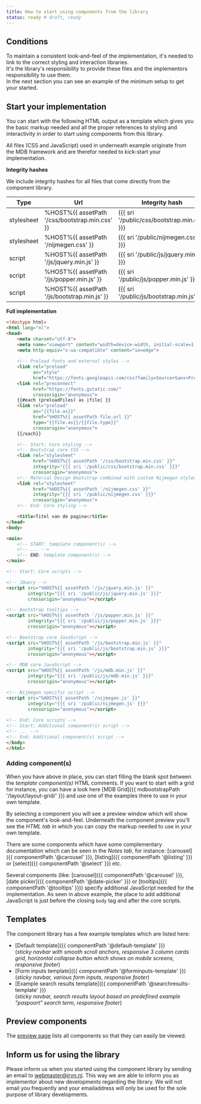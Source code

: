 ```yaml
---
title: How to start using components from the library
status: ready # draft, ready
---
```


## Conditions

To maintain a consistent look-and-feel of the implementation, it's needed to link to the correct styling and interaction libraries.<br>
It's the library's responsibility to provide these files and the implementors responsibility to use them.<br>
In the next section you can see an example of the minimum setup to get your started.

## Start your implementation

You can start with the following HTML output as a template which gives you the 
basic markup needed and all the proper references to styling and interactivity in order to start using components from this library.

All files (CSS and JavaScript) used in underneath example originate from the MDB framework and are therefor needed to kick-start your implementation.


**Integrity hashes**
<a name="integrity-hashes"></a>

We include integrity hashes for all files that come directly from the component library. 

| Type       | Url                                            | Integrity hash                              |
| ---------- | ---------------------------------------------- | ------------------------------------------- |
| stylesheet | %HOST%{{ assetPath '/css/bootstrap.min.css' }} | {{{ sri '/public/css/bootstrap.min.css' }}} |
| stylesheet | %HOST%{{ assetPath '/nijmegen.css' }}          | {{{ sri '/public/nijmegen.css' }}}          |
| script     | %HOST%{{ assetPath '/js/jquery.min.js' }}      | {{{ sri '/public/js/jquery.min.js' }}}      |
| script     | %HOST%{{ assetPath '/js/popper.min.js' }}      | {{{ sri '/public/js/popper.min.js' }}}      |
| script     | %HOST%{{ assetPath '/js/bootstrap.min.js' }}   | {{{ sri '/public/js/bootstrap.min.js' }}}   |

**Full implementation**

```html
<!doctype html>
<html lang="nl">
<head>
    <meta charset="utf-8">
    <meta name="viewport" content="width=device-width, initial-scale=1, shrink-to-fit=no">
    <meta http-equiv="x-ua-compatible" content="ie=edge">
    
    <!-- Preload fonts and external styles -->
    <link rel="preload" 
          as="style"
          href="https://fonts.googleapis.com/css?family=Source+Sans+Pro:400,400i,600,700&display=swap">
    <link rel="preconnect" 
          href="https://fonts.gstatic.com/" 
          crossorigin="anonymous">
    {{#each (preloadFiles) as |file| }}
    <link rel="preload" 
          as="{{file.as}}" 
          href="%HOST%{{ assetPath file.url }}" 
          type="{{file.as}}/{{file.type}}"
          crossorigin="anonymous">
    {{/each}}

    <!-- Start: Core styling -->
    <!-- Bootstrap core CSS -->
    <link rel="stylesheet" 
          href="%HOST%{{ assetPath '/css/bootstrap.min.css' }}"
          integrity="{{{ sri '/public/css/bootstrap.min.css' }}}"
          crossorigin="anonymous">
    <!-- Material Design Bootstrap combined with custom Nijmegen styles -->
    <link rel="stylesheet" 
          href="%HOST%{{ assetPath '/nijmegen.css' }}"
          integrity="{{{ sri '/public/nijmegen.css' }}}"
          crossorigin="anonymous">
    <!-- End: Core styling -->

    <title>Titel van de pagina</title>
</head>
<body>

<main>
    <!-- START: template component(s) -->
    <!-- ... -->
    <!-- END: template component(s) -->
</main>

<!-- Start: Core scripts -->

<!-- JQuery -->
<script src="%HOST%{{ assetPath '/js/jquery.min.js' }}"
        integrity="{{{ sri '/public/js/jquery.min.js' }}}"
        crossorigin="anonymous"></script>

<!-- Bootstrap tooltips -->
<script src="%HOST%{{ assetPath '/js/popper.min.js' }}"
        integrity="{{{ sri '/public/js/popper.min.js' }}}"
        crossorigin="anonymous"></script>

<!-- Bootstrap core JavaScript -->
<script src="%HOST%{{ assetPath '/js/bootstrap.min.js' }}"
        integrity="{{{ sri '/public/js/bootstrap.min.js' }}}"
        crossorigin="anonymous"></script>

<!-- MDB core JavaScript -->
<script src="%HOST%{{ assetPath '/js/mdb.min.js' }}"
        integrity="{{{ sri '/public/js/mdb.min.js' }}}"
        crossorigin="anonymous"></script>

<!-- Nijmegen specific script -->
<script src="%HOST%{{ assetPath '/nijmegen.js' }}"
        integrity="{{{ sri '/public/nijmegen.js' }}}"
        crossorigin="anonymous"></script>
        
<!-- End: Core scripts -->
<!-- Start: Additional component(s) script -->
<!-- ... -->
<!-- End: Additional component(s) script -->
</body>
</html>
```

### Adding component(s)

When you have above in place, you can start filling the blank spot between the *template component(s)*
HTML comments.
If you want to start with a grid for instance, you can have a look here [MDB Grid]({{ mdbootstrapPath '/layout/layout-grid/' }}) and use one of the examples there to use in your own template.

By selecting a component you will see a preview window which will show the component's look-and-feel.
Underneath the component preview you'll see the *HTML tab* in which you can copy the markup needed
to use in your own template.

There are some components which have some complementary documentation which can be seen in the *Notes tab*, for instance: [carousel]({{ componentPath '@carousel' }}), [listing]({{ componentPath '@listing' }}) or [select]({{ componentPath '@select' }}) etc.

Several components (like: [carousel]({{ componentPath '@carousel' }}), [date picker]({{ componentPath '@date-picker' }}) or [tooltips]({{ componentPath '@tooltips' }})) specify additional JavaScript needed for the implementation. As seen in above example, the place to add additional JavaScript is just before the closing `body` tag and after the core scripts.


## Templates

The component library has a few example templates which are listed here:

* [Default template]({{ componentPath '@default-template' }})<br>
  (*sticky navbar with smooth scroll anchors, responsive 3 column cards grid, horizontal collapse button which shows on mobile screens, responsive footer*)
* [Form inputs template]({{ componentPath '@forminputs-template' }})<br>
  (*sticky navbar, various form inputs, responsive footer*)
* [Example search results template]({{ componentPath '@searchresults-template' }})<br>
  (*sticky navbar, search results layout based on predefined example "paspoort" search term, responsive footer*)

## Preview components

The [preview page](../components-listing.html) lists all components so that they can easily be viewed.

## Inform us for using the library

Please inform us when you started using the component library by sending an email to [webmaster@irvn.nl](mailto:webmaster@irvn.nl). This way we are able to inform you as implementor about new developments regarding the library. We will not email you frequently and your emailaddress will only be used for the sole purpose of library developments.

<script>
    var docElement = document.querySelector('.Document');
    docElement.innerHTML = docElement.innerHTML.replace(/%HOST%/g, window.location.origin);
</script>
